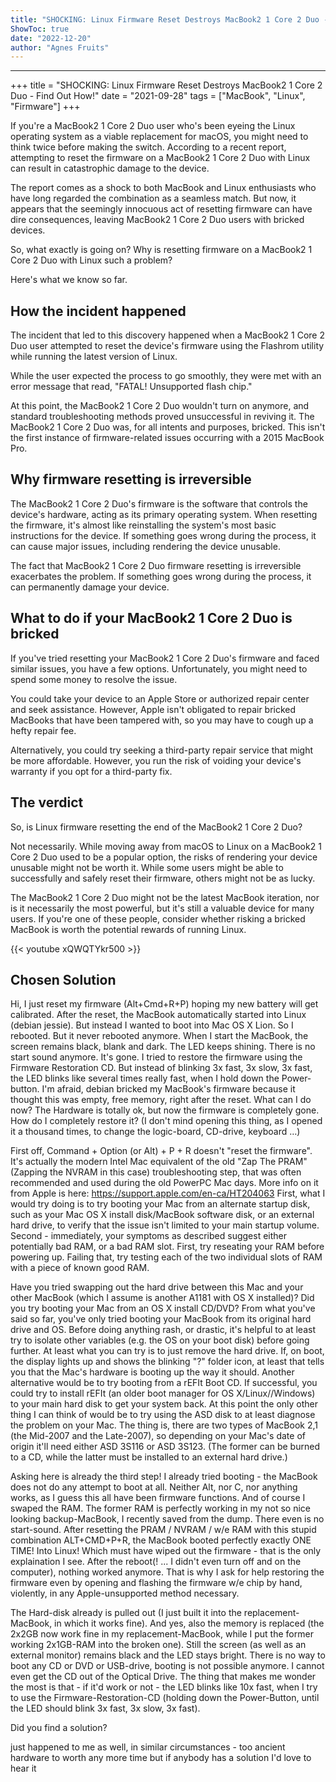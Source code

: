 ```yaml
---
title: "SHOCKING: Linux Firmware Reset Destroys MacBook2 1 Core 2 Duo - Find Out How!"
ShowToc: true 
date: "2022-12-20"
author: "Agnes Fruits"
---
```

*****
+++
title = "SHOCKING: Linux Firmware Reset Destroys MacBook2 1 Core 2 Duo - Find Out How!"
date = "2021-09-28"
tags = ["MacBook", "Linux", "Firmware"]
+++

If you're a MacBook2 1 Core 2 Duo user who's been eyeing the Linux operating system as a viable replacement for macOS, you might need to think twice before making the switch. According to a recent report, attempting to reset the firmware on a MacBook2 1 Core 2 Duo with Linux can result in catastrophic damage to the device.

The report comes as a shock to both MacBook and Linux enthusiasts who have long regarded the combination as a seamless match. But now, it appears that the seemingly innocuous act of resetting firmware can have dire consequences, leaving MacBook2 1 Core 2 Duo users with bricked devices.

So, what exactly is going on? Why is resetting firmware on a MacBook2 1 Core 2 Duo with Linux such a problem?

Here's what we know so far.

## How the incident happened

The incident that led to this discovery happened when a MacBook2 1 Core 2 Duo user attempted to reset the device's firmware using the Flashrom utility while running the latest version of Linux.

While the user expected the process to go smoothly, they were met with an error message that read, "FATAL! Unsupported flash chip."

At this point, the MacBook2 1 Core 2 Duo wouldn't turn on anymore, and standard troubleshooting methods proved unsuccessful in reviving it. The MacBook2 1 Core 2 Duo was, for all intents and purposes, bricked. This isn't the first instance of firmware-related issues occurring with a 2015 MacBook Pro.

## Why firmware resetting is irreversible

The MacBook2 1 Core 2 Duo's firmware is the software that controls the device's hardware, acting as its primary operating system. When resetting the firmware, it's almost like reinstalling the system's most basic instructions for the device. If something goes wrong during the process, it can cause major issues, including rendering the device unusable.

The fact that MacBook2 1 Core 2 Duo firmware resetting is irreversible exacerbates the problem. If something goes wrong during the process, it can permanently damage your device.

## What to do if your MacBook2 1 Core 2 Duo is bricked

If you've tried resetting your MacBook2 1 Core 2 Duo's firmware and faced similar issues, you have a few options. Unfortunately, you might need to spend some money to resolve the issue.

You could take your device to an Apple Store or authorized repair center and seek assistance. However, Apple isn't obligated to repair bricked MacBooks that have been tampered with, so you may have to cough up a hefty repair fee.

Alternatively, you could try seeking a third-party repair service that might be more affordable. However, you run the risk of voiding your device's warranty if you opt for a third-party fix.

## The verdict

So, is Linux firmware resetting the end of the MacBook2 1 Core 2 Duo?

Not necessarily. While moving away from macOS to Linux on a MacBook2 1 Core 2 Duo used to be a popular option, the risks of rendering your device unusable might not be worth it. While some users might be able to successfully and safely reset their firmware, others might not be as lucky.

The MacBook2 1 Core 2 Duo might not be the latest MacBook iteration, nor is it necessarily the most powerful, but it's still a valuable device for many users. If you're one of these people, consider whether risking a bricked MacBook is worth the potential rewards of running Linux.

{{< youtube xQWQTYkr500 >}} 



## Chosen Solution
 Hi,
I just reset my firmware (Alt+Cmd+R+P) hoping my new battery will get calibrated.
After the reset, the MacBook automatically started into Linux (debian jessie).
But instead I wanted to boot into Mac OS X Lion. So I rebooted.
But it never rebooted anymore. When I start the MacBook, the screen remains black, blank and dark. The LED keeps shining. There is no start sound anymore. It's gone.
I tried to restore the firmware using the Firmware Restoration CD.
But instead of blinking 3x fast, 3x slow, 3x fast, the LED blinks like several times really fast, when I hold down the Power-button.
I'm afraid, debian bricked my MacBook's firmware because it thought this was empty, free memory, right after the reset.
What can I do now? The Hardware is totally ok, but now the firmware is completely gone. How do I completely restore it? (I don't mind opening this thing, as I opened it a thousand times, to change the logic-board, CD-drive, keyboard  …)

 First off, Command + Option (or Alt) + P + R doesn't "reset the firmware". It's actually the modern Intel Mac equivalent of the old "Zap The PRAM" (Zapping the NVRAM in this case) troubleshooting step, that was often recommended and used during the old PowerPC Mac days. More info on it from Apple is here: https://support.apple.com/en-ca/HT204063
First, what I would try doing is to try booting your Mac from an alternate startup disk, such as your Mac OS X install disk/MacBook software disk, or an external hard drive, to verify that the issue isn't limited to your main startup volume.
Second - immediately, your symptoms as described suggest either potentially bad RAM, or a bad RAM slot. First, try reseating your RAM before powering up. Failing that, try testing each of the two individual slots of RAM with a piece of known good RAM.

 Have you tried swapping out the hard drive between this Mac and your other MacBook (which I assume is another A1181 with OS X installed)? Did you try booting your Mac from an OS X install CD/DVD? From what you've said so far, you've only tried booting your MacBook from its original hard drive and OS.
Before doing anything rash, or drastic, it's helpful to at least try to isolate other variables (e.g. the OS on your boot disk) before going further.
At least what you can try is to just remove the hard drive. If, on boot, the display lights up and shows the blinking "?" folder icon, at least that tells you that the Mac's hardware is booting up the way it should.
Another alternative would be to try booting from a rEFIt Boot CD. If successful, you could try to install rEFIt (an older boot manager for OS X/Linux//Windows) to your main hard disk to get your system back.
At this point the only other thing I can think of would be to try using the ASD disk to at least diagnose the problem on your Mac. The thing is, there are two types of MacBook 2,1 (the Mid-2007 and the Late-2007), so depending on your Mac's date of origin it'll need either ASD 3S116 or ASD 3S123. (The former can be burned to a CD, while the latter must be installed to an external hard drive.)

 Asking here is already the third step! I already tried booting - the MacBook does not do any attempt to boot at all. Neither Alt, nor C, nor anything works, as I guess this all have been firmware functions.
And of course I swaped the RAM. The former RAM is perfectly working in my not so nice looking backup-MacBook, I recently saved from the dump.
There even is no start-sound. After resetting the PRAM / NVRAM / w/e RAM with this stupid combination ALT+CMD+P+R, the MacBook booted perfectly exactly ONE TIME! Into Linux! Which must have wiped out the firmware - that is the only explaination I see.
After the reboot(! ... I didn't even turn off and on the computer), nothing worked anymore.
That is why I ask for help restoring the firmware even by opening and flashing the firmware w/e chip by hand, violently, in any Apple-unsupported method necessary.

 The Hard-disk already is pulled out (I just built it into the replacement-MacBook, in which it works fine).
And yes, also the memory is replaced (the 2x2GB now work fine in my replacement-MacBook, while I put the former working 2x1GB-RAM into the broken one).
Still the screen (as well as an external monitor) remains black and the LED stays bright.
There is no way to boot any CD or DVD or USB-drive, booting is not possible anymore. I cannot even get the CD out of the Optical Drive.
The thing that makes me wonder the most is that - if it'd work or not - the LED blinks like 10x fast, when I try to use the Firmware-Restoration-CD (holding down the Power-Button, until the LED should blink 3x fast, 3x slow, 3x fast).

 Did you find a solution?

 just happened to me as well, in similar circumstances - too ancient hardware to worth any more time but if anybody has a solution I'd love to hear it





